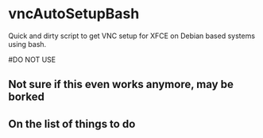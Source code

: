 # vncAutoSetupBash
Quick and dirty script to get VNC setup for XFCE on Debian based systems using bash.

#DO NOT USE
## Not sure if this even works anymore, may be borked 
## On the list of things to do
